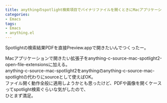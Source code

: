 ```yaml
---
title: anythingのspotlight検索項目でバイナリファイルを開くときにMacアプリケーションを使う
categories:
- Emacs
tags:
- Emacs
- anything.el
---
```

Spotlightの検索結果PDFを直接Preview.appで開きたいんでつくったー。    
<script src="https://gist.github.com/1379387.js"> </script>    
Macアプリケーションで開きたい拡張子をanything-c-source-mac-spotlight2-open-file-extensionsに加える。    
anything-c-source-mac-spotlight2をanythingのanything-c-source-mac-spotlightの代わりにsourceとして使えばOK。    
ファイル開く動作全般に適用しようかとも思ったけど、PDFや画像を開くケースってspotlight検索ぐらいな気がしたので、    
ひとまず満足。
